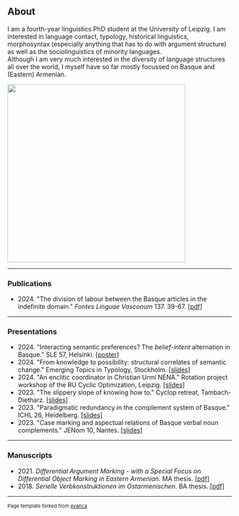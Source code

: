 ## About
I am a fourth-year linguistics PhD student at the University of Leipzig. I am interested in language contact, typology, historical linguistics, morphosyntax (especially anything that has to do with argument structure) as well as the sociolinguistics of minority languages.\
Although I am very much interested in the diversity of language structures all over the world, I myself have so far mostly focussed on Basque and (Eastern) Armenian.

<img src="images/Masterküken2.jpg" height="400"/>

---

### Publications 
- 2024\. "The division of labour between the Basque articles in the indefinite domain." *Fontes Linguae Vasconum* 137. 39-67.
[\[pdf\]](https://revistas.navarra.es/index.php/FLV/article/view/3118/2819)


---

### Presentations  
- 2024\. "Interacting semantic preferences? The *belief-intent* alternation in Basque." SLE 57, Helsinki. [\[poster\]](/pdf/belief-intent-SLE-Poster.pdf)
- 2024\. "From knowledge to possibility: structural correlates of semantic change." Emerging Topics in Typology, Stockholm. [\[slides\]](/pdf/From-knowledge-to-ability-ETT.pdf)
- 2024\. "An enclitic coordinator in Christian Urmi NENA." Rotation project workshop of the RU Cyclic Optimization, Leipzig. [\[slides\]](/pdf/Rotationsprojekt.pdf)
- 2023\. "The slippery slope of knowing how to." Cyclop retreat, Tambach-Dietharz. [\[slides\]](/pdf/know.pdf)
- 2023\. "Paradigmatic redundancy in the complement system of Basque." ICHL 26, Heidelberg. [\[slides\]](/pdf/ICHL26.pdf)
- 2023\. "Case marking and aspectual relations of Basque verbal noun complements." JENom 10, Nantes. [\[slides\]](/pdf/JeNOM.pdf)

---

### Manuscripts  
- 2021\. *Differential Argument Marking - with a Special Focus on Differential Object Marking in Eastern Armenian.* MA thesis. [\[pdf\]](/pdf/DOM-Eastern-Armenian.pdf)
- 2018\. *Serielle Verbkonstruktionen im Ostarmenischen.* BA thesis. [\[pdf\]](/pdf/SVC_Ostarmenisch.pdf)


---
<p style="font-size:11px">Page template forked from <a href="https://github.com/evanca/quick-portfolio">evanca</a></p>
<!-- Remove above link if you don't want to attibute -->

